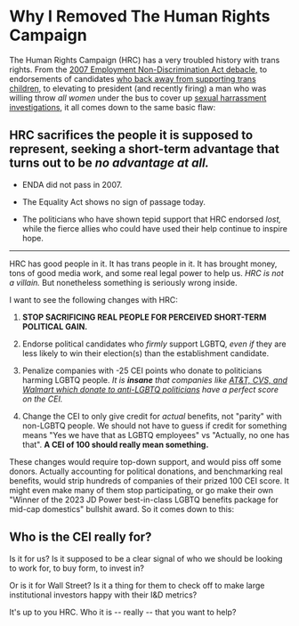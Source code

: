 # Why I Removed The Human Rights Campaign

The Human Rights Campaign (HRC) has a very troubled history with trans
rights.  From the [2007 Employment Non-Discrimination Act
debacle,](https://web.archive.org/web/20080409024947/http://www.gaycitynews.com/site/news.cfm?newsid=18883568&BRD=2729&PAG=461&dept_id=568864&rfi=6)
to endorsements of candidates [who back away from supporting trans
children,](https://www.washingtonblade.com/2021/09/17/mcauliffe-school-boards-should-make-own-decisions-on-trans-students-policy/)
to elevating to president (and recently firing) a man who was willing
throw _all women_ under the bus to cover up [sexual harrassment
investigations,](https://www.washingtonpost.com/politics/cuomo-harassment-allegations--advocacy-groups/2021/08/04/57103eee-f51f-11eb-9738-8395ec2a44e7_story.html) it all comes down to the same basic flaw:

## HRC sacrifices the people it is supposed to represent, seeking a short-term advantage that turns out to be _no advantage at all._

* ENDA did not pass in 2007.

* The Equality Act shows no sign of passage today.

* The politicians who have shown tepid support that HRC endorsed _lost,_ while the fierce allies who could have used their help continue to inspire hope.

---

HRC has good people in it.  It has trans people in it.  It has brought money, tons of good media work, and some real legal power to help us.  _HRC is not a villain._  But nonetheless something is seriously wrong inside.

I want to see the following changes with HRC:

1. **STOP SACRIFICING REAL PEOPLE FOR PERCEIVED SHORT-TERM POLITICAL GAIN.**

2. Endorse political candidates who _firmly_ support LGBTQ, _even if_ they are less likely to win their election(s) than the establishment candidate.
     
3. Penalize companies with -25 CEI points who donate to politicians harming LGBTQ people.  _It is **insane** that companies like [AT&T, CVS, and Walmart which donate to anti-LGBTQ politicians](https://www.theguardian.com/us-news/2021/jun/14/corporations-anti-lgbtq-politicians-donations-study) have a perfect score on the CEI._

4. Change the CEI to only give credit for _actual_ benefits, not "parity" with non-LGBTQ people.  We should not have to guess if credit for something means "Yes we have that as LGBTQ employees" vs "Actually, no one has that".  **A CEI of 100 should really mean something.**

These changes would require top-down support, and would piss off some donors.  Actually accounting for political donations, and benchmarking real benefits, would strip hundreds of companies of their prized 100 CEI score.  It might even make many of them stop participating, or go make their own "Winner of the 2023 JD Power best-in-class LGBTQ benefits package for mid-cap domestics" bullshit award.  So it comes down to this:

## Who is the CEI really for?

Is it for us?  Is it supposed to be a clear signal of who we should be looking to work for, to buy form, to invest in?

Or is it for Wall Street?  Is it a thing for them to check off to make large institutional investors happy with their I&D metrics?

It's up to you HRC.  Who it is -- really -- that you want to help?

